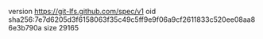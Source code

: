 version https://git-lfs.github.com/spec/v1
oid sha256:7e7d6205d3f6158063f35c49c5ff9e9f06a9cf2611833c520ee08aa86e3b790a
size 29165
